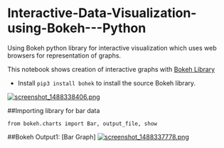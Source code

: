 # Interactive-Data-Visualization-using-Bokeh---Python
Using Bokeh python library for interactive visualization which uses web browsers for representation of graphs.

This notebook shows creation of interactive graphs with [Bokeh Library](http://bokeh.pydata.org/en/latest/docs/installation.html)

* Install `pip3 install bohek` to install the source Bokeh library.

[![screenshot_1488338406.png](https://s19.postimg.org/ckk3jgqib/screenshot_1488338406.png)](https://postimg.org/image/a38cc76lr/)






##Importing library for bar data
```
from bokeh.charts import Bar, output_file, show
```




##Bokeh Output1: [Bar Graph]
[![screenshot_1488337778.png](https://s19.postimg.org/jjy5itqgj/screenshot_1488337778.png)](https://postimg.org/image/qn60yfvvz/)

